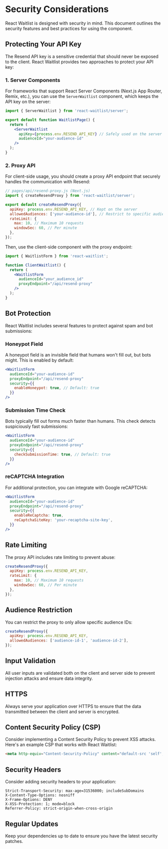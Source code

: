 # Security Considerations

React Waitlist is designed with security in mind. This document outlines the security features and best practices for using the component.

## Protecting Your API Key

The Resend API key is a sensitive credential that should never be exposed to the client. React Waitlist provides two approaches to protect your API key:

### 1. Server Components

For frameworks that support React Server Components (Next.js App Router, Remix, etc.), you can use the `ServerWaitlist` component, which keeps the API key on the server:

```jsx
import { ServerWaitlist } from 'react-waitlist/server';

export default function WaitlistPage() {
  return (
    <ServerWaitlist 
      apiKey={process.env.RESEND_API_KEY} // Safely used on the server
      audienceId="your-audience-id"
    />
  );
}
```

### 2. Proxy API

For client-side usage, you should create a proxy API endpoint that securely handles the communication with Resend:

```jsx
// pages/api/resend-proxy.js (Next.js)
import { createResendProxy } from 'react-waitlist/server';

export default createResendProxy({
  apiKey: process.env.RESEND_API_KEY, // Kept on the server
  allowedAudiences: ['your-audience-id'], // Restrict to specific audiences
  rateLimit: {
    max: 10, // Maximum 10 requests
    windowSec: 60, // Per minute
  },
});
```

Then, use the client-side component with the proxy endpoint:

```jsx
import { WaitlistForm } from 'react-waitlist';

function ClientWaitlist() {
  return (
    <WaitlistForm
      audienceId="your_audience_id"
      proxyEndpoint="/api/resend-proxy"
    />
  );
}
```

## Bot Protection

React Waitlist includes several features to protect against spam and bot submissions:

### Honeypot Field

A honeypot field is an invisible field that humans won't fill out, but bots might. This is enabled by default:

```jsx
<WaitlistForm 
  audienceId="your-audience-id"
  proxyEndpoint="/api/resend-proxy"
  security={{
    enableHoneypot: true, // Default: true
  }}
/>
```

### Submission Time Check

Bots typically fill out forms much faster than humans. This check detects suspiciously fast submissions:

```jsx
<WaitlistForm 
  audienceId="your-audience-id"
  proxyEndpoint="/api/resend-proxy"
  security={{
    checkSubmissionTime: true, // Default: true
  }}
/>
```

### reCAPTCHA Integration

For additional protection, you can integrate with Google reCAPTCHA:

```jsx
<WaitlistForm 
  audienceId="your-audience-id"
  proxyEndpoint="/api/resend-proxy"
  security={{
    enableReCaptcha: true,
    reCaptchaSiteKey: 'your-recaptcha-site-key',
  }}
/>
```

## Rate Limiting

The proxy API includes rate limiting to prevent abuse:

```jsx
createResendProxy({
  apiKey: process.env.RESEND_API_KEY,
  rateLimit: {
    max: 10, // Maximum 10 requests
    windowSec: 60, // Per minute
  },
});
```

## Audience Restriction

You can restrict the proxy to only allow specific audience IDs:

```jsx
createResendProxy({
  apiKey: process.env.RESEND_API_KEY,
  allowedAudiences: ['audience-id-1', 'audience-id-2'],
});
```

## Input Validation

All user inputs are validated both on the client and server side to prevent injection attacks and ensure data integrity.

## HTTPS

Always serve your application over HTTPS to ensure that the data transmitted between the client and server is encrypted.

## Content Security Policy (CSP)

Consider implementing a Content Security Policy to prevent XSS attacks. Here's an example CSP that works with React Waitlist:

```html
<meta http-equiv="Content-Security-Policy" content="default-src 'self'; script-src 'self' https://www.google.com/recaptcha/ https://www.gstatic.com/recaptcha/; frame-src https://www.google.com/recaptcha/; style-src 'self' 'unsafe-inline';">
```

## Security Headers

Consider adding security headers to your application:

```
Strict-Transport-Security: max-age=31536000; includeSubDomains
X-Content-Type-Options: nosniff
X-Frame-Options: DENY
X-XSS-Protection: 1; mode=block
Referrer-Policy: strict-origin-when-cross-origin
```

## Regular Updates

Keep your dependencies up to date to ensure you have the latest security patches. 